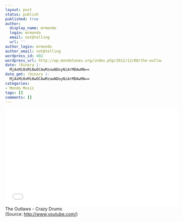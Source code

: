 ```yaml
---
layout: post
status: publish
published: true
author:
  display_name: mrmondo
  login: mrmondo
  email: not@telling
  url: ''
author_login: mrmondo
author_email: not@telling
wordpress_id: 402
wordpress_url: http://wp.mondotunes.org/index.php/2012/12/08/the-outlaws-crazy-drums/
date: !binary |-
  MjAxMi0xMi0wOCAwMzowNDoyNiArMDAwMA==
date_gmt: !binary |-
  MjAxMi0xMi0wOCAwMzowNDoyNiArMDAwMA==
categories:
- Mondo Music
tags: []
comments: []
---
```

<iframe width="560" height="315" src="//www.youtube.com/embed/Tw7dwWPmtgA" frameborder="0"> </iframe>
The Outlaws - Crazy Drums
<div class="attribution">(<span>Source:</span> <a href="http://www.youtube.com/">http://www.youtube.com/</a>)</div>
